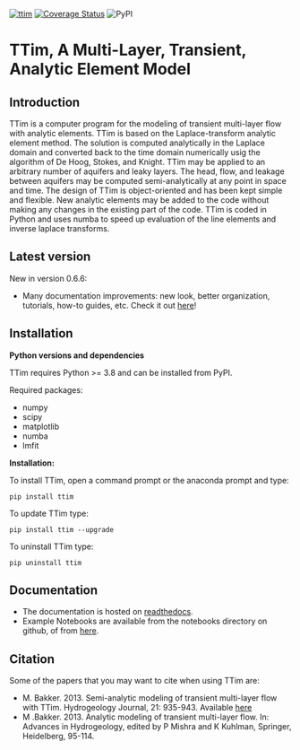 [![ttim](https://github.com/mbakker7/ttim/actions/workflows/ci.yml/badge.svg?branch=master)](https://github.com/mbakker7/ttim/actions/workflows/ci.yml)
[![Coverage Status](https://coveralls.io/repos/github/mbakker7/ttim/badge.svg?branch=master)](https://coveralls.io/github/mbakker7/ttim?branch=master)
![PyPI](https://img.shields.io/pypi/v/ttim?color=green)

# TTim, A Multi-Layer, Transient, Analytic Element Model

## Introduction

TTim is a computer program for the modeling of transient multi-layer flow with analytic elements.
TTim is based on the Laplace-transform analytic element method. The solution is computed analytically
in the Laplace domain and converted back to the time domain numerically usig the algorithm of De Hoog, Stokes, and Knight.
TTim may be applied to an arbitrary number of aquifers and leaky layers.
The head, flow, and leakage between aquifers may be computed semi-analytically at any point in space and time.
The design of TTim is object-oriented and has been kept simple and flexible.
New analytic elements may be added to the code without making any changes in the existing part of the code.
TTim is coded in Python and uses numba to speed up evaluation of the line elements and inverse laplace transforms.

## Latest version
New in version 0.6.6:
* Many documentation improvements: new look, better organization, tutorials, how-to guides, etc. Check it out [here](https://ttim.readthedocs.io)!

## Installation

**Python versions and dependencies**

TTim requires Python >= 3.8 and can be installed from PyPI.

Required packages: 
* numpy
* scipy
* matplotlib 
* numba
* lmfit

**Installation:**

To install TTim, open a command prompt or the anaconda prompt and type:

    pip install ttim

To update TTim type:

    pip install ttim --upgrade

To uninstall TTim type:

    pip uninstall ttim
    
## Documentation

* The documentation is hosted on [readthedocs](https://ttim.readthedocs.io).
* Example Notebooks are available from the notebooks directory on github, of from [here](https://github.com/mbakker7/ttim/tree/master/notebooks).

## Citation

Some of the papers that you may want to cite when using TTim are:

* M. Bakker. 2013. Semi-analytic modeling of transient multi-layer flow with TTim. Hydrogeology Journal, 21: 935-943. Available [here](https)
* M .Bakker. 2013. Analytic modeling of transient multi-layer flow. In: Advances in Hydrogeology, edited by P Mishra and K Kuhlman, Springer, Heidelberg, 95-114.

